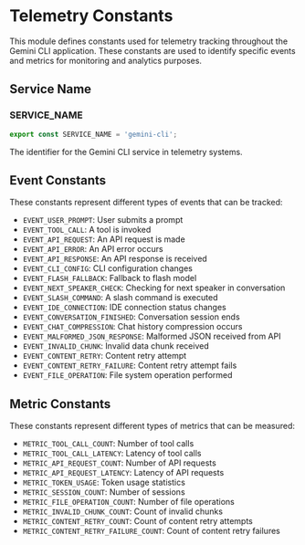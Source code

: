 # Telemetry Constants

This module defines constants used for telemetry tracking throughout the Gemini CLI application. These constants are used to identify specific events and metrics for monitoring and analytics purposes.

## Service Name

### SERVICE_NAME
```ts
export const SERVICE_NAME = 'gemini-cli';
```
The identifier for the Gemini CLI service in telemetry systems.

## Event Constants

These constants represent different types of events that can be tracked:

- `EVENT_USER_PROMPT`: User submits a prompt
- `EVENT_TOOL_CALL`: A tool is invoked
- `EVENT_API_REQUEST`: An API request is made
- `EVENT_API_ERROR`: An API error occurs
- `EVENT_API_RESPONSE`: An API response is received
- `EVENT_CLI_CONFIG`: CLI configuration changes
- `EVENT_FLASH_FALLBACK`: Fallback to flash model
- `EVENT_NEXT_SPEAKER_CHECK`: Checking for next speaker in conversation
- `EVENT_SLASH_COMMAND`: A slash command is executed
- `EVENT_IDE_CONNECTION`: IDE connection status changes
- `EVENT_CONVERSATION_FINISHED`: Conversation session ends
- `EVENT_CHAT_COMPRESSION`: Chat history compression occurs
- `EVENT_MALFORMED_JSON_RESPONSE`: Malformed JSON received from API
- `EVENT_INVALID_CHUNK`: Invalid data chunk received
- `EVENT_CONTENT_RETRY`: Content retry attempt
- `EVENT_CONTENT_RETRY_FAILURE`: Content retry attempt fails
- `EVENT_FILE_OPERATION`: File system operation performed

## Metric Constants

These constants represent different types of metrics that can be measured:

- `METRIC_TOOL_CALL_COUNT`: Number of tool calls
- `METRIC_TOOL_CALL_LATENCY`: Latency of tool calls
- `METRIC_API_REQUEST_COUNT`: Number of API requests
- `METRIC_API_REQUEST_LATENCY`: Latency of API requests
- `METRIC_TOKEN_USAGE`: Token usage statistics
- `METRIC_SESSION_COUNT`: Number of sessions
- `METRIC_FILE_OPERATION_COUNT`: Number of file operations
- `METRIC_INVALID_CHUNK_COUNT`: Count of invalid chunks
- `METRIC_CONTENT_RETRY_COUNT`: Count of content retry attempts
- `METRIC_CONTENT_RETRY_FAILURE_COUNT`: Count of content retry failures